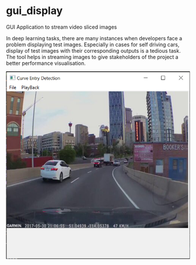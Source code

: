 # gui_display
GUI Application to stream video sliced images

In deep learning tasks, there are many instances when developers face a problem displaying test images. Especially in cases for self driving cars, display of test images with their corresponding outputs is a tedious task.
The tool helps in streaming images to give stakeholders of the project a better performance visualisation.

![GUI Display](https://github.com/atulj6631/gui_display/blob/master/GUI_image.png?raw=true)